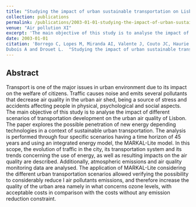 ```yaml
---
title: "Studying the impact of urban sustainable transportation on Lisbon air quality"
collection: publications
permalink: /publications/2003-01-01-studying-the-impact-of-urban-sustainable-transportation-on-lisbon-air-quality
venue: "Air pollution XI"
excerpt: 'The main objective of this study is to analyse the impact of different scenarios of transportation development on the urban air quality of Lisbon.'
date: 2003-01-01
citation: 'Borrego C, Lopes M, Miranda AI, Valente J, Couto JC, Haurie A, 
Dubois A and Drouet L.  "Studying the impact of urban sustainable transportation on Lisbon air quality" In: <i>Air pollution XI</i>, 15, 583-592 2003.'
---
```


## Abstract
Transport is one of the major issues in urban environment due to its impact on the welfare of citizens. Traffic causes noise and emits several pollutants that decrease air quality in the urban air shed, being a source of stress and accidents affecting people in physical, psychological and social aspects. The main objective of this study is to analyse the impact of different scenarios of transportation development on the urban air quality of Lisbon. The paper explores the possible penetration of new energy depending technologies in a context of sustainable urban transportation. The analysis is performed through four specific scenarios having a time horizon of 45 years and using an integrated energy model, the MARKAL-Lite model. In this scope, the evolution of traffic in the city, its transportation system and its trends concerning the use of energy, as well as resulting impacts on the air quality are described. Additionally, atmospheric emissions and air quality monitoring data are analysed. The application of MARKAL-Lite considering the different urban transportation scenarios allowed verifying the possibility to considerably reduce I air pollutants emissions, and therefore increase the quality of the urban area namely in what concerns ozone levels, with acceptable costs in comparison with the costs without any emission reduction constraint.